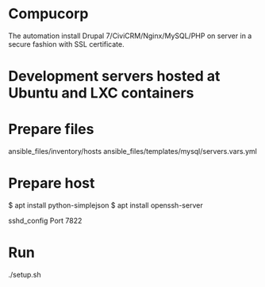 # Compucorp
The automation install Drupal 7/CiviCRM/Nginx/MySQL/PHP on server in a secure fashion with SSL certificate.

# Development servers hosted at Ubuntu and LXC containers

# Prepare files
ansible_files/inventory/hosts
ansible_files/templates/mysql/servers.vars.yml

# Prepare host
$ apt install python-simplejson
$ apt install openssh-server

sshd_config
Port 7822

# Run
./setup.sh

